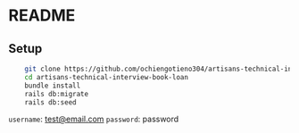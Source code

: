 # README

## Setup 

```bash
    git clone https://github.com/ochiengotieno304/artisans-technical-interview-book-loan.git
    cd artisans-technical-interview-book-loan
    bundle install
    rails db:migrate
    rails db:seed
```

 
`username`: test@email.com
`password`: password
